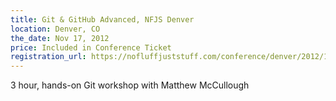 ```yaml
---
title: Git & GitHub Advanced, NFJS Denver
location: Denver, CO
the_date: Nov 17, 2012
price: Included in Conference Ticket
registration_url: https://nofluffjuststuff.com/conference/denver/2012/11/session?id=27589
---
```


3 hour, hands-on Git workshop with Matthew McCullough
